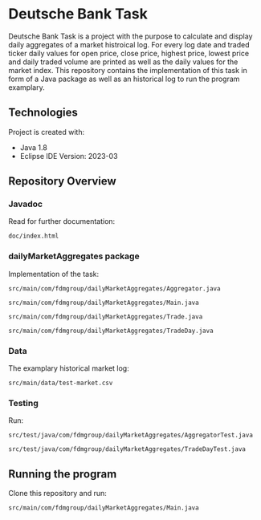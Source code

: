 # Deutsche Bank Task
Deutsche Bank Task is a project with the purpose to calculate and display daily aggregates of a market histroical log. For every log date and traded ticker daily values for open price, close price, highest price, lowest price and daily traded volume are printed as well as the daily values for the market index. This repository contains the implementation of this task in form of a Java package as well as an historical log to run the program examplary. 

## Technologies
Project is created with:  
- Java 1.8
- Eclipse IDE Version: 2023-03

## Repository Overview
### Javadoc
Read for further documentation:  

``doc/index.html``

### dailyMarketAggregates package
Implementation of the task:  

``src/main/com/fdmgroup/dailyMarketAggregates/Aggregator.java``  

``src/main/com/fdmgroup/dailyMarketAggregates/Main.java``  

``src/main/com/fdmgroup/dailyMarketAggregates/Trade.java``  

``src/main/com/fdmgroup/dailyMarketAggregates/TradeDay.java``  

### Data
The examplary historical market log:  

``src/main/data/test-market.csv``

### Testing
Run:   

``src/test/java/com/fdmgroup/dailyMarketAggregates/AggregatorTest.java``  

``src/test/java/com/fdmgroup/dailyMarketAggregates/TradeDayTest.java``  

## Running the program
Clone this repository and run:  

``src/main/com/fdmgroup/dailyMarketAggregates/Main.java``